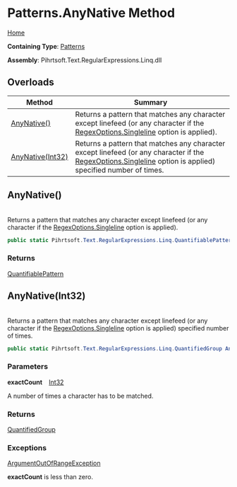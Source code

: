 # Patterns\.AnyNative Method

[Home](../../../../../../README.md)

**Containing Type**: [Patterns](../README.md)

**Assembly**: Pihrtsoft\.Text\.RegularExpressions\.Linq\.dll

## Overloads

| Method | Summary |
| ------ | ------- |
| [AnyNative()](#Pihrtsoft_Text_RegularExpressions_Linq_Patterns_AnyNative) | Returns a pattern that matches any character except linefeed \(or any character if the [RegexOptions.Singleline](https://docs.microsoft.com/en-us/dotnet/api/system.text.regularexpressions.regexoptions.singleline) option is applied\)\. |
| [AnyNative(Int32)](#Pihrtsoft_Text_RegularExpressions_Linq_Patterns_AnyNative_System_Int32_) | Returns a pattern that matches any character except linefeed \(or any character if the [RegexOptions.Singleline](https://docs.microsoft.com/en-us/dotnet/api/system.text.regularexpressions.regexoptions.singleline) option is applied\) specified number of times\. |

## AnyNative\(\) <a name="Pihrtsoft_Text_RegularExpressions_Linq_Patterns_AnyNative"></a>

\
Returns a pattern that matches any character except linefeed \(or any character if the [RegexOptions.Singleline](https://docs.microsoft.com/en-us/dotnet/api/system.text.regularexpressions.regexoptions.singleline) option is applied\)\.

```csharp
public static Pihrtsoft.Text.RegularExpressions.Linq.QuantifiablePattern AnyNative()
```

### Returns

[QuantifiablePattern](../../QuantifiablePattern/README.md)

## AnyNative\(Int32\) <a name="Pihrtsoft_Text_RegularExpressions_Linq_Patterns_AnyNative_System_Int32_"></a>

\
Returns a pattern that matches any character except linefeed \(or any character if the [RegexOptions.Singleline](https://docs.microsoft.com/en-us/dotnet/api/system.text.regularexpressions.regexoptions.singleline) option is applied\) specified number of times\.

```csharp
public static Pihrtsoft.Text.RegularExpressions.Linq.QuantifiedGroup AnyNative(int exactCount)
```

### Parameters

**exactCount** &ensp; [Int32](https://docs.microsoft.com/en-us/dotnet/api/system.int32)

A number of times a character has to be matched\.

### Returns

[QuantifiedGroup](../../QuantifiedGroup/README.md)

### Exceptions

[ArgumentOutOfRangeException](https://docs.microsoft.com/en-us/dotnet/api/system.argumentoutofrangeexception)

**exactCount** is less than zero\.

